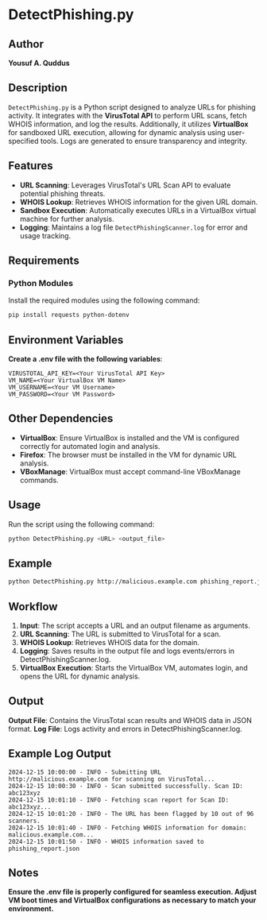 # DetectPhishing.py

## Author  
**Yousuf A. Quddus**

## Description  
`DetectPhishing.py` is a Python script designed to analyze URLs for phishing activity. It integrates with the **VirusTotal API** to perform URL scans, fetch WHOIS information, and log the results. Additionally, it utilizes **VirtualBox** for sandboxed URL execution, allowing for dynamic analysis using user-specified tools. Logs are generated to ensure transparency and integrity.

## Features  
- **URL Scanning**: Leverages VirusTotal's URL Scan API to evaluate potential phishing threats.  
- **WHOIS Lookup**: Retrieves WHOIS information for the given URL domain.  
- **Sandbox Execution**: Automatically executes URLs in a VirtualBox virtual machine for further analysis.  
- **Logging**: Maintains a log file `DetectPhishingScanner.log` for error and usage tracking.

## Requirements  

### Python Modules  
Install the required modules using the following command:  
```bash
pip install requests python-dotenv
```

## Environment Variables
**Create a .env file with the following variables**:
```env
VIRUSTOTAL_API_KEY=<Your VirusTotal API Key>
VM_NAME=<Your VirtualBox VM Name>
VM_USERNAME=<Your VM Username>
VM_PASSWORD=<Your VM Password>
```

## Other Dependencies
- **VirtualBox**: Ensure VirtualBox is installed and the VM is configured correctly for automated login and analysis.
- **Firefox**: The browser must be installed in the VM for dynamic URL analysis.
- **VBoxManage**: VirtualBox must accept command-line VBoxManage commands.

## Usage
Run the script using the following command:
```bash
python DetectPhishing.py <URL> <output_file>
```

## Example
```bash
python DetectPhishing.py http://malicious.example.com phishing_report.json
```

## Workflow
1. **Input**: The script accepts a URL and an output filename as arguments.
2. **URL Scanning**: The URL is submitted to VirusTotal for a scan.
3. **WHOIS Lookup**: Retrieves WHOIS data for the domain.
4. **Logging**: Saves results in the output file and logs events/errors in DetectPhishingScanner.log.
5. **VirtualBox Execution**: Starts the VirtualBox VM, automates login, and opens the URL for dynamic analysis.

## Output
**Output File**:
Contains the VirusTotal scan results and WHOIS data in JSON format.
**Log File**:
Logs activity and errors in DetectPhishingScanner.log.

## Example Log Output
```plaintext
2024-12-15 10:00:00 - INFO - Submitting URL http://malicious.example.com for scanning on VirusTotal...
2024-12-15 10:00:30 - INFO - Scan submitted successfully. Scan ID: abc123xyz
2024-12-15 10:01:10 - INFO - Fetching scan report for Scan ID: abc123xyz...
2024-12-15 10:01:20 - INFO - The URL has been flagged by 10 out of 96 scanners.
2024-12-15 10:01:40 - INFO - Fetching WHOIS information for domain: malicious.example.com...
2024-12-15 10:01:50 - INFO - WHOIS information saved to phishing_report.json
```

## Notes
**Ensure the .env file is properly configured for seamless execution.
Adjust VM boot times and VirtualBox configurations as necessary to match your environment.**


